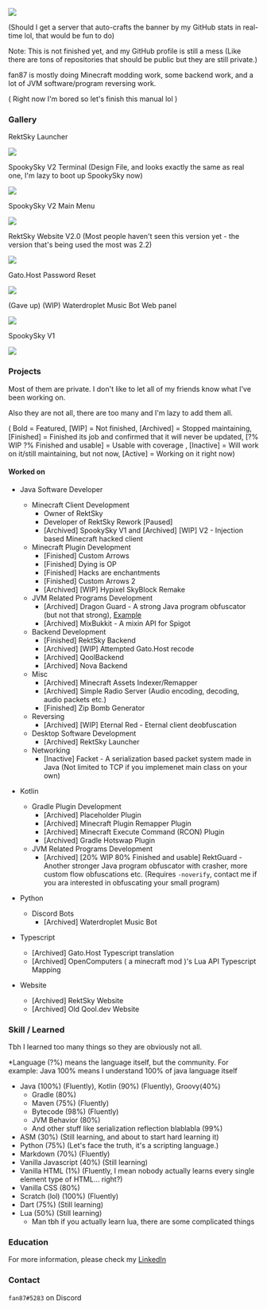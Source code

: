 ![](https://imgur.com/vsJCEFk.png)

(Should I get a server that auto-crafts the banner by my GitHub stats in real-time lol, that would be fun to do)

Note: This is not finished yet, and my GitHub profile is still a mess (Like there are tons of repositories that should be public but they are still private.)

fan87 is mostly doing Minecraft modding work, some backend work, and a lot of JVM software/program reversing work.

( Right now I'm bored so let's finish this manual lol )

### Gallery

RektSky Launcher

![](https://storage.gato.host/61068f9c11c02e002297ebf2/BIdTinujD.png)

SpookySky V2  Terminal  (Design File, and looks exactly the same as real one, I'm lazy to boot up SpookySky now)

![](https://storage.gato.host/61068f9c11c02e002297ebf2/PcZeUEz0K.png)

SpookySky V2  Main Menu

![](https://storage.gato.host/61068f9c11c02e002297ebf2/ICXUhDhbX.png)

RektSky Website V2.0  (Most people haven't seen this version yet - the version that's being used the most was 2.2)

![](https://storage.gato.host/61068f9c11c02e002297ebf2/gr7inRXDF.png)

Gato.Host Password Reset

![](https://storage.gato.host/61068f9c11c02e002297ebf2/fvJn-ELPz.png)

(Gave up) (WIP) Waterdroplet Music Bot Web panel

![](https://storage.gato.host/61068f9c11c02e002297ebf2/6ia6LP-Df.png)

SpookySky V1

![](https://i.imgur.com/pO5a2nL.png)

### Projects

Most of them are private. I don't like to let all of my friends know what I've been working on.

Also they are not all, there are too many and I'm lazy to add them all.


( Bold = Featured, [WIP] = Not finished, [Archived] = Stopped maintaining, [Finished] = Finished its job and confirmed that it will never be updated, [?% WIP ?% Finished and usable] =  Usable with coverage , [Inactive] = Will work on it/still maintaining, but not now, [Active] = Working on it right now)

#### Worked on

- Java Software Developer
  - Minecraft Client Development
    - Owner of RektSky
    - Developer of RektSky Rework [Paused]
    - [Archived] SpookySky V1 and [Archived] [WIP] V2  -  Injection based Minecraft hacked client
  - Minecraft Plugin Development
    - [Finished] Custom Arrows
    - [Finished] Dying is OP
    - [Finished] Hacks are enchantments
    - [Finished] Custom Arrows 2
    - [Archived] [WIP] Hypixel SkyBlock Remake
  - JVM Related Programs Development
    - [Archived] Dragon Guard - A strong Java program obfuscator (but not that strong), [Example](https://gist.github.com/fan87/79b6aff22cefe5da7453c167c8a2f69e)
    - [Archived] MixBukkit - A mixin API for Spigot
  - Backend Development
    - [Finished] RektSky Backend
    - [Archived] [WIP] Attempted Gato.Host recode
    - [Archived] QoolBackend
    - [Archived] Nova Backend
  - Misc
    - [Archived] Minecraft Assets Indexer/Remapper
    - [Archived] Simple Radio Server (Audio encoding, decoding, audio packets etc.)
    - [Finished] Zip Bomb Generator
  - Reversing
    - [Archived] [WIP] Eternal Red - Eternal client deobfuscation
  - Desktop Software Development
    - [Archived] RektSky Launcher
  - Networking
    - [Inactive] Facket - A serialization based packet system made in Java (Not limited to TCP if you implemenet main class on your own)
- Kotlin
  - Gradle Plugin Development
    - [Archived] Placeholder Plugin
    - [Archived] Minecraft Plugin Remapper Plugin
    - [Archived] Minecraft Execute Command (RCON) Plugin
    - [Archived] Gradle Hotswap Plugin
  - JVM Related Programs Development
    - [Archived] [20% WIP  80% Finished and usable] RektGuard - Another stronger Java program obfuscator with crasher, more custom flow obfuscations etc. (Requires `-noverify`, contact me if you ara interested in obfuscating your small program)

- Python
  - Discord Bots
    - [Archived] Waterdroplet Music Bot
- Typescript
  - [Archived] Gato.Host Typescript translation
  - [Archived] OpenComputers ( a minecraft mod )'s Lua API Typescript Mapping

- Website
  - [Archived] RektSky Website
  - [Archived] Old Qool.dev Website



### Skill / Learned

Tbh I learned too many things so they are obviously not all.

*Language (?%) means the language itself, but the community. For example: Java 100% means I understand 100% of java language itself

- Java (100%) (Fluently), Kotlin (90%) (Fluently), Groovy(40%)
  - Gradle (80%)
  - Maven (75%) (Fluently)
  - Bytecode (98%) (Fluently)
  - JVM Behavior (80%)
  - And other stuff like serialization reflection blablabla (99%)
- ASM (30%) (Still learning, and about to start hard learning it)
- Python (75%) (Let's face the truth, it's a scripting language.)
- Markdown (70%) (Fluently)
- Vanilla Javascript (40%) (Still learning)
- Vanilla HTML (1%) (Fluently, I mean nobody actually learns every single element type of HTML... right?)
- Vanilla CSS (80%)
- Scratch (lol) (100%)  (Fluently)
- Dart (75%) (Still learning)
- Lua (50%) (Still learning)
  - Man tbh if you actually learn lua, there are some complicated things

### Education

For more information, please check my [LinkedIn](https://gato.host/l/ryR3tlDx0/)

### Contact
`fan87#5283` on Discord
